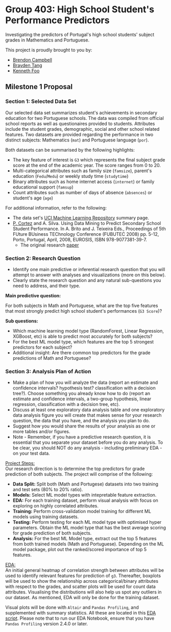 # Group 403: High School Student's Performance Predictors
Investigating the predictors of Portugal's high school students' subject grades in Mathematics and Portuguese.

This project is proudly brought to you by:
- [Brendon Campbell](https://github.com/brendoncampbell)
- [Brayden Tang](https://github.com/braydentang1)
- [Kenneth Foo](https://github.com/kfoofw)

## Milestone 1 Proposal

### Section 1: Selected Data Set

Our selected data set summarizes student's achievements in secondary education for two Portuguese schools. The data was compiled from official school reports as well as questionaires provided to students. Attributes include the student grades, demographic, social and other school related features. Two datasets are provided regarding the performance in two distinct subjects: Mathematics (`mat`) and Portuguese language (`por`). 

Both datasets can be summarised by the following highlights:
- The key feature of interest is `G3` which represents the final subject grade score at the end of the academic year. The score ranges from 0 to 20. 
- Multi-categorical attributes such as family size (`famsize`), parent's education (`Fedu`/`Medu`) or weekly study time (`studytime`)
- Binary attributes such as home internet access (`internet`) or family educational support (`famsup`)
- Count attributes such as number of days of absence (`absences`) or student's age (`age`)

For additional information, refer to the following:
- The data set's [UCI Machine Learning Repository](https://archive.ics.uci.edu/ml/datasets/Student+Performance) summary page.
- [P. Cortez](http://www3.dsi.uminho.pt/pcortez/Home.html) and A. Silva. Using Data Mining to Predict Secondary School Student Performance. In A. Brito and J. Teixeira Eds., Proceedings of 5th FUture BUsiness TEChnology Conference (FUBUTEC 2008) pp. 5-12, Porto, Portugal, April, 2008, EUROSIS, ISBN 978-9077381-39-7. 
    - The original research [paper](http://www3.dsi.uminho.pt/pcortez/student.pdf)


### Section 2: Research Question

- Identify one main predictive or inferential research question that you will attempt to answer with analyses and visualizations (more on this below). 
- Clearly state the research question and any natural sub-questions you need to address, and their type.

__Main predictive question:__ 

For both subjects in Math and Portuguese, what are the top five features that most strongly predict high school student's performances (`G3 Score`)?

__Sub questions:__ 
 - Which machine learning model type (RandomForest, Linear Regression, XGBoost, etc) is able to predict most accurately for both subjects?
 - For the best ML model type, which features are the top 5 strongest predictors for each subject?
 - Additional insight: Are there common top predictors for the grade predictions of Math and Portuguese?

### Section 3: Analysis Plan of Action

- Make a plan of how you will analyze the data (report an estimate and confidence intervals? hypothesis test? classification with a decision tree?). Choose something you already know how to do (report an estimate and confidence intervals, a two-group hypothesis, linear regression, classification with a decision tree, etc).
- Discuss at least one exploratory data analysis table and one exploratory data analysis figure you will create that makes sense for your research question, the data that you have, and the analysis you plan to do.
- Suggest how you would share the results of your analysis as one or more tables and/or figures.
- Note - Remember, if you have a predictive research question, it is essential that you separate your dataset before you do any analysis. To be clear, you should NOT do any analysis - including preliminary EDA - on your test data.

<u>Project Steps:</u>  
Our research direction is to determine the top predictors for grade prediction of both subjects. The project will comprise of the following:
- __Data Split:__ Split both (Math and Portugese) datasets into two training and test sets (80% to 20% ratio). 
- __Models:__ Select ML model types with intepretable feature extraction.
- __EDA:__ For each training dataset, perform visual analysis with focus on exploring on highly correlated attributes.
- __Training:__ Perform cross-validation model training for different ML models using training datasets.
- __Testing:__ Perform testing for each ML model type with optimised hyper parameters. Obtain the ML model type that has the best average scoring for grade prediction of both subjects.
- __Analysis:__ For the best ML Model type, extract out the top 5 features from both trained models (Math and Portuguese). Depending on the ML model package, plot out the ranked/scored importance of top 5 features.

<u>EDA:</u>  
An initial general heatmap of correlation strength between attributes will be used to identify relevant features for prediction of `g3`. Thereafter,  boxplots will be used to show the relationship across categorical/binary attributes with respect to the grades, and scatter plots will be used for count data attributes. Visualising the distributions will also help us spot any outliers in our dataset. As mentioned, EDA will only be done for the training dataset. 

Visual plots will be done with `Altair` and `Pandas Profiling`, and supplemented with summary statistics. All these are located in this [EDA script](./src/eda). Please note that to run our EDA Notebook, ensure that you have `Pandas Profiling` version 2.4.0 or later.